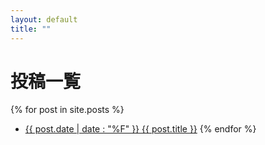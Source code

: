 ```yaml
---
layout: default
title: ""
---
```


# 投稿一覧

{% for post in site.posts %}
- [{{ post.date | date : "%F" }}  {{ post.title }}]({{site.url}}{{site.baseurl}}{{post.url}}) 
{% endfor %}
